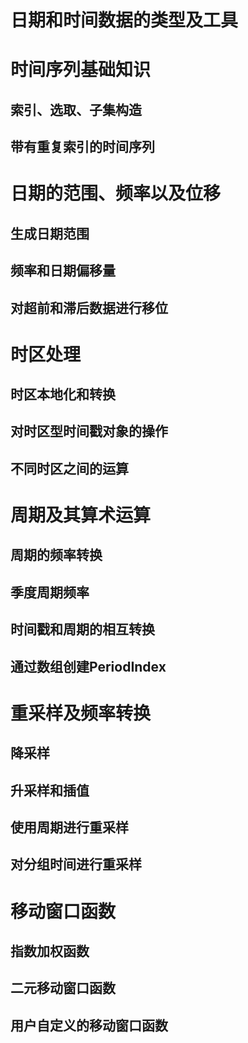 # 日期和时间数据的类型及工具



# 时间序列基础知识

## 索引、选取、子集构造



## 带有重复索引的时间序列



# 日期的范围、频率以及位移

## 生成日期范围



## 频率和日期偏移量



## 对超前和滞后数据进行移位



# 时区处理

## 时区本地化和转换



## 对时区型时间戳对象的操作



## 不同时区之间的运算



# 周期及其算术运算

## 周期的频率转换



## 季度周期频率



## 时间戳和周期的相互转换



## 通过数组创建PeriodIndex



# 重采样及频率转换

## 降采样



## 升采样和插值



## 使用周期进行重采样



## 对分组时间进行重采样



# 移动窗口函数

## 指数加权函数



## 二元移动窗口函数



## 用户自定义的移动窗口函数


